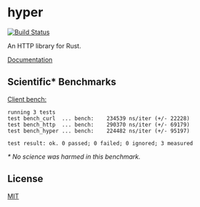 # hyper

[![Build Status](https://travis-ci.org/hyperium/hyper.svg?branch=master)](https://travis-ci.org/hyperium/hyper)

An HTTP library for Rust.

[Documentation](http://hyperium.github.io/hyper)

## Scientific* Benchmarks

[Client bench:](./benches/client.rs)

```
running 3 tests
test bench_curl  ... bench:    234539 ns/iter (+/- 22228)
test bench_http  ... bench:    290370 ns/iter (+/- 69179)
test bench_hyper ... bench:    224482 ns/iter (+/- 95197)

test result: ok. 0 passed; 0 failed; 0 ignored; 3 measured
```

_* No science was harmed in this benchmark._

## License

[MIT](./LICENSE)
